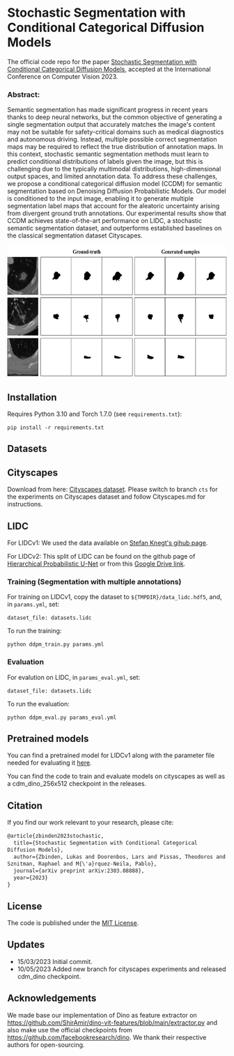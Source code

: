 # Stochastic Segmentation with Conditional Categorical Diffusion Models

The official code repo for the paper [Stochastic Segmentation with Conditional Categorical Diffusion Models](https://arxiv.org/abs/2303.08888), accepted at the International Conference on Computer Vision 2023.

### Abstract: 
Semantic segmentation has made significant progress in recent years thanks to deep neural networks, but the common objective of generating a single segmentation output that accurately matches the image's content may not be suitable for safety-critical domains such as medical diagnostics and autonomous driving. Instead, multiple possible correct segmentation maps may be required to reflect the true distribution of annotation maps. In this context, stochastic semantic segmentation methods must learn to predict conditional distributions of labels given the image, but this is challenging due to the typically multimodal distributions, high-dimensional output spaces, and limited annotation data. To address these challenges, we propose a conditional categorical diffusion model (CCDM) for semantic segmentation based on Denoising Diffusion Probabilistic Models. Our model is conditioned to the input image, enabling it to generate multiple segmentation label maps that account for the aleatoric uncertainty arising from divergent ground truth annotations. Our experimental results show that CCDM achieves state-of-the-art performance on LIDC, a stochastic semantic segmentation dataset, and outperforms established baselines on the classical segmentation dataset Cityscapes.

<img src="assets/teaser.png" width="621" height="304" />


## Installation
Requires Python 3.10 and Torch 1.7.0 (see `requirements.txt`):
```
pip install -r requirements.txt
```

## Datasets

## Cityscapes
Download from here: [Cityscapes dataset](https://www.cityscapes-dataset.com/).
Please switch to branch `cts` for the experiments on Cityscapes dataset and follow Cityscapes.md for instructions.

## LIDC
For LIDCv1: We used the data available on [Stefan Knegt's gihub page](https://github.com/stefanknegt/Probabilistic-Unet-Pytorch).

For LIDCv2:  This split of LIDC can be found on the github page of [Hierarchical Probabilistic U-Net](https://github.com/deepmind/deepmind-research/tree/master/hierarchical_probabilistic_unet) or from this [Google Drive link](https://drive.google.com/drive/folders/13KWz8GS5Agrg8vg-N2CLa_ltEWGRWvWd).
### Training (Segmentation with multiple annotations)
For training on LIDCv1, copy the dataset to `${TMPDIR}/data_lidc.hdf5`, and, in `params.yml`, set:
```
dataset_file: datasets.lidc
```

To run the training:
```
python ddpm_train.py params.yml
```

### Evaluation
For evalution on LIDC, in `params_eval.yml`, set:
```
dataset_file: datasets.lidc
```

To run the evaluation:
```
python ddpm_eval.py params_eval.yml
```

## Pretrained models

You can find a pretrained model for LIDCv1 along with the parameter file needed for evaluating it [here](https://drive.google.com/drive/folders/1pcXOZpQlSLJOOhId6yZa_3vYS-L0nA4S).

You can find the code to train and evaluate models on cityscapes as well as a cdm_dino_256x512 checkpoint in the releases. 

## Citation
If you find our work relevant to your research, please cite:
```
@article{zbinden2023stochastic,
  title={Stochastic Segmentation with Conditional Categorical Diffusion Models},
  author={Zbinden, Lukas and Doorenbos, Lars and Pissas, Theodoros and Sznitman, Raphael and M{\'a}rquez-Neila, Pablo},
  journal={arXiv preprint arXiv:2303.08888},
  year={2023}
}
```

## License
The code is published under the [MIT License](LICENSE).

## Updates
- 15/03/2023 Initial commit.
- 10/05/2023 Added new branch for cityscapes experiments and released cdm_dino checkpoint.


## Acknowledgements
We made base our implementation of Dino as feature extractor on https://github.com/ShirAmir/dino-vit-features/blob/main/extractor.py
and also make use the official checkpoints from https://github.com/facebookresearch/dino. We thank their respective authors for open-sourcing.
